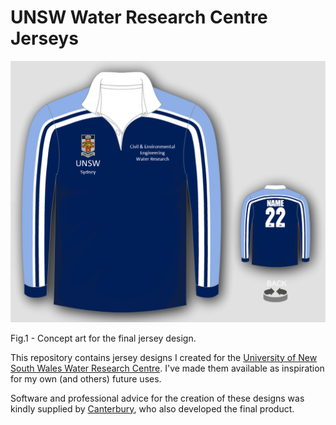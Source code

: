 # UNSW Water Research Centre Jerseys

<p align="center">
  <img src='final-design/final-design-jersey.png' alt="jersey-image" width="650px" />
  <figcaption>Fig.1 - Concept art for the final jersey design.</figcaption>
</p>

This repository contains jersey designs I created for the [University of New South Wales Water Research Centre](http://www.wrc.unsw.edu.au/). I've made them available as inspiration for my own (and others) future uses.

Software and professional advice for the creation of these designs was kindly supplied by [Canterbury](https://www.canterburynz.com.au/), who also developed the final product.
